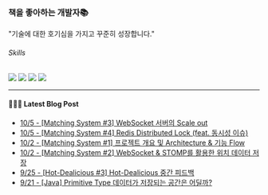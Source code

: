 
### 책을 좋아하는 개발자📚
"기술에 대한 호기심을 가지고 꾸준히 성장합니다."

###### Skills
<img src="https://img.shields.io/badge/java-c74634?style=flat-square&logo=oracle&logoColor=white"> <img src="https://img.shields.io/badge/spring-6DB33F?style=flat-square&logo=spring&logoColor=white"> <img src="https://img.shields.io/badge/mysql-4479A1?style=flat-square&logo=mysql&logoColor=white"> <img src="https://img.shields.io/badge/redis-DC382D?style=flat-square&logo=redis&logoColor=white">

------
#### 💁🏻‍♂️ Latest Blog Post

 - [10/5 - [Matching System #3] WebSocket 서버의 Scale out](https://syeon2.github.io/project/matching-system3.html)
 - [10/5 - [Matching System #4] Redis Distributed Lock (feat. 동시성 이슈)](https://syeon2.github.io/project/matching-system4.html)
 - [10/2 - [Matching System #1] 프로젝트 개요 및 Architecture &amp; 기능 Flow](https://syeon2.github.io/project/matching-system1.html)
 - [10/2 - [Matching System #2] WebSocket &amp; STOMP를 활용한 위치 데이터 저장](https://syeon2.github.io/project/matching-system2.html)
 - [9/25 - [Hot-Dealicious #3] Hot-Dealicious 중간 피드백](https://syeon2.github.io/project/hd-websocket3.html)
 - [9/21 - [Java] Primitive Type 데이터가 저장되는 공간은 어딜까?](https://syeon2.github.io/devlog/primitive-type-storage.html)
